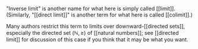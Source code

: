 
"Inverse limit" is another name for what here is simply called [[limit]].  (Similarly, "[[direct limit]]" is another term for what here is called [[colimit]].)

Many authors restrict this term to limits over downward-[[directed sets]], especially the directed set $(\mathbb{N},\geq)$ of [[natural numbers]]; see [[directed limit]] for discussion of this case if you think that it may be what you want.